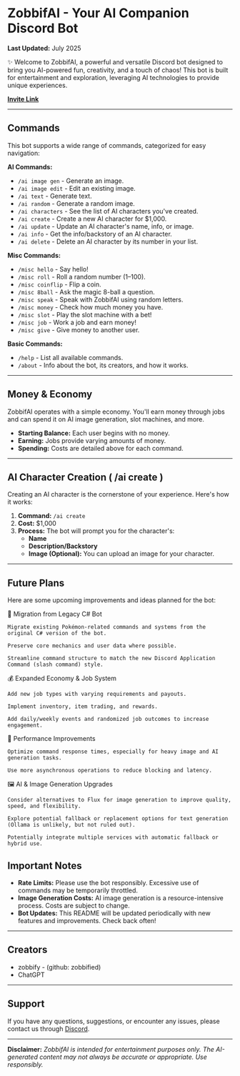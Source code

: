 # ZobbifAI - Your AI Companion Discord Bot

**Last Updated:** July 2025

✨ Welcome to ZobbifAI, a powerful and versatile Discord bot designed to bring you AI-powered fun, creativity, and a touch of chaos!  This bot is built for entertainment and exploration, leveraging AI technologies to provide unique experiences.

[**Invite Link**](https://discord.com/oauth2/authorize?client_id=1359635527090966538)

---

## Commands

This bot supports a wide range of commands, categorized for easy navigation:

**AI Commands:**

* `/ai image gen` - Generate an image.
* `/ai image edit` - Edit an existing image.
* `/ai text` - Generate text.
* `/ai random` - Generate a random image.
* `/ai characters` - See the list of AI characters you've created.
* `/ai create` - Create a new AI character for $1,000.
* `/ai update` - Update an AI character's name, info, or image.
* `/ai info` - Get the info/backstory of an AI character.
* `/ai delete` - Delete an AI character by its number in your list.

**Misc Commands:**

* `/misc hello` - Say hello!
* `/misc roll` - Roll a random number (1–100).
* `/misc coinflip` - Flip a coin.
* `/misc 8ball` - Ask the magic 8-ball a question.
* `/misc speak` - Speak with ZobbifAI using random letters.
* `/misc money` - Check how much money you have.
* `/misc slot` - Play the slot machine with a bet!
* `/misc job` - Work a job and earn money!
* `/misc give` - Give money to another user.

**Basic Commands:**

* `/help` - List all available commands.
* `/about` - Info about the bot, its creators, and how it works.
---

##  Money & Economy

ZobbifAI operates with a simple economy. You'll earn money through jobs and can spend it on AI image generation, slot machines, and more.

* **Starting Balance:**  Each user begins with no money.
* **Earning:** Jobs provide varying amounts of money.
* **Spending:**  Costs are detailed above for each command.

---

##  AI Character Creation ( /ai create )

Creating an AI character is the cornerstone of your experience.  Here's how it works:

1.  **Command:**  `/ai create`
2.  **Cost:** $1,000
3.  **Process:** The bot will prompt you for the character's:
    *   **Name**
    *   **Description/Backstory**
    *   **Image (Optional):** You can upload an image for your character.

---

## Future Plans

Here are some upcoming improvements and ideas planned for the bot:

🔁 Migration from Legacy C# Bot

    Migrate existing Pokémon-related commands and systems from the original C# version of the bot.

    Preserve core mechanics and user data where possible.

    Streamline command structure to match the new Discord Application Command (slash command) style.

💰 Expanded Economy & Job System

    Add new job types with varying requirements and payouts.

    Implement inventory, item trading, and rewards.

    Add daily/weekly events and randomized job outcomes to increase engagement.

🚀 Performance Improvements

    Optimize command response times, especially for heavy image and AI generation tasks.

    Use more asynchronous operations to reduce blocking and latency.

🖼️ AI & Image Generation Upgrades

    Consider alternatives to Flux for image generation to improve quality, speed, and flexibility.

    Explore potential fallback or replacement options for text generation (Ollama is unlikely, but not ruled out).

    Potentially integrate multiple services with automatic fallback or hybrid use.

##  Important Notes

*   **Rate Limits:**  Please use the bot responsibly. Excessive use of commands may be temporarily throttled.
*   **Image Generation Costs:**  AI image generation is a resource-intensive process.  Costs are subject to change.
*   **Bot Updates:**  This README will be updated periodically with new features and improvements.  Check back often!

---

##  Creators

*   zobbify -  (github: zobbified)
*   ChatGPT

---

##  Support

If you have any questions, suggestions, or encounter any issues, please contact us through [Discord](https://discord.gg/GbmcdRqkbC).

---

**Disclaimer:**  *ZobbifAI is intended for entertainment purposes only. The AI-generated content may not always be accurate or appropriate. Use responsibly.*

